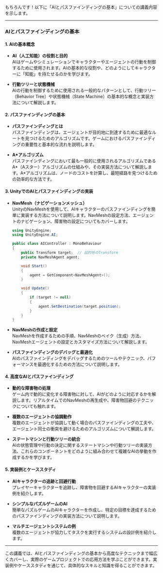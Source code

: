 もちろんです！以下に「AIとパスファインディングの基本」についての講義内容を示します。

---

### **AIとパスファインディングの基本**

#### **1. AIの基本概念**
- **AI（人工知能）の役割と目的**  
  AIはゲームやシミュレーションでキャラクターやエージェントの行動を制御するために使用されます。AIの基本的な役割や、どのようにしてキャラクターに「知能」を持たせるのかを学びます。

- **行動ツリーと状態機械**  
  AIの行動を制御するために使用される一般的なパターンとして、行動ツリー（Behavior Tree）や状態機械（State Machine）の基本的な概念と実装方法について解説します。

#### **2. パスファインディングの基本**
- **パスファインディングとは**  
  パスファインディングは、エージェントが目的地に到達するために最適なルートを見つけるためのアルゴリズムです。ゲームにおけるパスファインディングの重要性と基本的な流れを説明します。

- **A*アルゴリズム**  
  パスファインディングにおいて最も一般的に使用されるアルゴリズムであるA*（Aスター）アルゴリズムの仕組みや、その実装方法について解説します。A*アルゴリズムは、ノードのコストを計算し、最短経路を見つけるための効率的な方法です。

#### **3. UnityでのAIとパスファインディングの実装**
- **NavMesh（ナビゲーションメッシュ）**  
  UnityのNavMeshを使用して、AIキャラクターのパスファインディングを簡単に実装する方法について説明します。NavMeshの設定方法、エージェントのナビゲーション、障害物の設定についてもカバーします。

  ```csharp
  using UnityEngine;
  using UnityEngine.AI;

  public class AIController : MonoBehaviour
  {
      public Transform target;  // 目的地のTransform
      private NavMeshAgent agent;

      void Start()
      {
          agent = GetComponent<NavMeshAgent>();
      }

      void Update()
      {
          if (target != null)
          {
              agent.SetDestination(target.position);
          }
      }
  }
  ```

- **NavMeshの作成と設定**  
  NavMeshを作成するための手順、NavMeshのベイク（生成）方法、NavMeshエージェントの設定とカスタマイズ方法について解説します。

- **パスファインディングのデバッグと最適化**  
  AIのパスファインディングをデバッグするためのツールやテクニック、パフォーマンスを最適化するための方法について説明します。

#### **4. 高度なAIとパスファインディング**
- **動的な障害物の処理**  
  ゲーム内で動的に変化する障害物に対して、AIがどのように対応するかを解説します。リアルタイムでのNavMeshの再生成や、障害物回避のテクニックについても触れます。

- **複数のエージェントの協調動作**  
  複数のエージェントが協調して動く場合のパスファインディングの工夫や、エージェント同士の衝突を避けるためのアルゴリズムについて解説します。

- **ステートマシンと行動ツリーの統合**  
  AIの状態管理や行動の決定に関するステートマシンや行動ツリーの実装方法、これらのコンポーネントをどのように組み合わせて複雑なAIの挙動を作成するかを学びます。

#### **5. 実装例とケーススタディ**
- **AIキャラクターの追跡と回避行動**  
  プレイヤーキャラクターを追跡し、障害物を回避するAIキャラクターの実装例を紹介します。

- **シンプルなパズルゲームのAI**  
  簡単なパズルゲームのAIキャラクターを作成し、特定の目標を達成するためのパスファインディングの実装方法について説明します。

- **マルチエージェントシステムの例**  
  複数のエージェントが協力してタスクを実行するシステムの設計例を紹介します。

---

この講義では、AIとパスファインディングの基本から高度なテクニックまで幅広くカバーし、実際のゲームプロジェクトでの応用方法を学ぶことができます。実装例やケーススタディを通じて、具体的なスキルと知識を得ることができます。